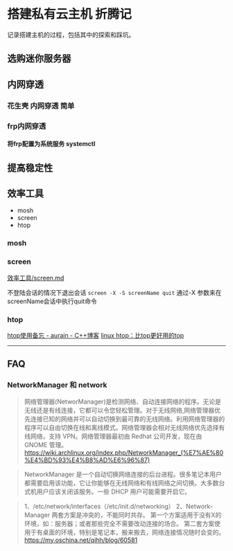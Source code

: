 # 搭建私有云主机 折腾记

记录搭建主机的过程，包括其中的探索和踩坑。

## 选购迷你服务器

## 内网穿透

### 花生壳 内网穿透 简单

### frp内网穿透

#### 将frp配置为系统服务 systemctl
  
## 提高稳定性

## 效率工具

- mosh
- screen
- htop

### mosh

### screen

[效率工具/screen.md](../效率工具/screen.md)

不登陆会话的情况下退出会话 `screen -X -S screenName quit` 通过-X 参数来在screenName会话中执行quit命令

### htop

[htop使用备忘 - aurain - C++博客](http://www.cppblog.com/aurain/archive/2014/11/20/208928.html)
[linux htop：比top更好用的top](https://www.jianshu.com/p/6e9b0cc7f348)

---

## FAQ

### NetworkManager 和 network

>网络管理器(NetworManager)是检测网络、自动连接网络的程序。无论是无线还是有线连接，它都可以令您轻松管理。对于无线网络,网络管理器优先连接已知的网络并可以自动切换到最可靠的无线网络。利用网络管理器的程序可以自由切换在线和离线模式。网络管理器会相对无线网络优先选择有线网络，支持 VPN。网络管理器最初由 Redhat 公司开发，现在由 GNOME 管理。
https://wiki.archlinux.org/index.php/NetworkManager_(%E7%AE%80%E4%BD%93%E4%B8%AD%E6%96%87)

>NetworkManager 是一个自动切换网络连接的后台进程。很多笔记本用户都需要启用该功能，它让你能够在无线网络和有线网络之间切换。大多数台式机用户应该关闭该服务。一些 DHCP 用户可能需要开启它。

>1、/etc/network/interfaces（/etc/init.d/networking）
2、Network-Manager
两套方案是冲突的，不能同时共存。
第一个方案适用于没有X的环境，如：服务器；或者那些完全不需要改动连接的场合。
第二套方案使用于有桌面的环境，特别是笔记本，搬来搬去，网络连接情况随时会变的。
https://my.oschina.net/qihh/blog/60581
